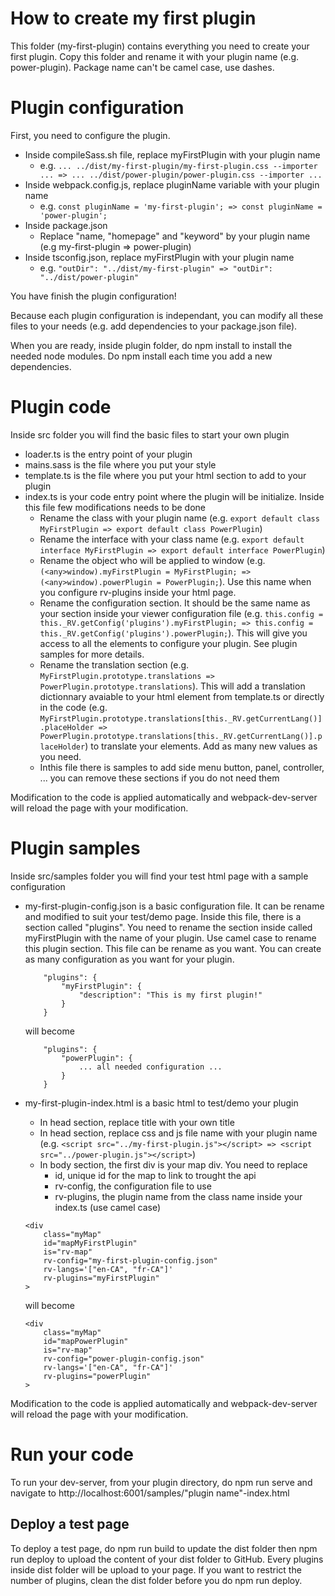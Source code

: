 # How to create my first plugin
This folder (my-first-plugin) contains everything you need to create your first plugin. Copy this folder and rename it with your plugin name (e.g. power-plugin). Package name can't be camel case, use dashes.

# Plugin configuration
First, you need to configure the plugin.
- Inside compileSass.sh file, replace myFirstPlugin with your plugin name
    - e.g. ```... ../dist/my-first-plugin/my-first-plugin.css --importer ... => ... ../dist/power-plugin/power-plugin.css --importer ...```
- Inside webpack.config.js, replace pluginName variable with your plugin name
    - e.g. ```const pluginName = 'my-first-plugin'; => const pluginName = 'power-plugin';```
- Inside package.json
    - Replace "name, "homepage" and "keyword" by your plugin name (e.g my-first-plugin => power-plugin)
- Inside tsconfig.json, replace myFirstPlugin with your plugin name
    - e.g. ```"outDir": "../dist/my-first-plugin" => "outDir": "../dist/power-plugin"```

You have finish the plugin configuration!

Because each plugin configuration is independant, you can modify all these files to your needs (e.g. add dependencies to your package.json file).

When you are ready, inside plugin folder, do npm install to install the needed node modules. Do npm install each time you add a new dependencies.

# Plugin code
Inside src folder you will find the basic files to start your own plugin
- loader.ts is the entry point of your plugin
- mains.sass is the file where you put your style
- template.ts is the file where you put your html section to add to your plugin
- index.ts is your code entry point where the plugin will be initialize. Inside this file few modifications needs to be done
    - Rename the class with your plugin name (e.g. ```export default class MyFirstPlugin => export default class PowerPlugin```)
    - Rename the interface with your class name (e.g. ```export default interface MyFirstPlugin => export default interface PowerPlugin```)
    - Rename the object who will be applied to window (e.g. ```(<any>window).myFirstPlugin = MyFirstPlugin; => (<any>window).powerPlugin = PowerPlugin;```). Use this name when you configure rv-plugins inside your html page.
    - Rename the configuration section. It should be the same name as your section inside your viewer configuration file (e.g. ```this.config = this._RV.getConfig('plugins').myFirstPlugin; => this.config = this._RV.getConfig('plugins').powerPlugin;```). This will give you access to all the elements to configure your plugin. See plugin samples for more details.
    - Rename the translation section (e.g. ```MyFirstPlugin.prototype.translations => PowerPlugin.prototype.translations```). This will add a translation dictionnary avaiable to your html element from template.ts or directly in the code (e.g. ```MyFirstPlugin.prototype.translations[this._RV.getCurrentLang()].placeHolder => PowerPlugin.prototype.translations[this._RV.getCurrentLang()].placeHolder```) to translate your elements. Add as many new values as you need.
    - Inthis file there is samples to add side menu button, panel, controller, ... you can remove these sections if you do not need them

Modification to the code is applied automatically and webpack-dev-server will reload the page with your modification.

# Plugin samples
Inside src/samples folder you will find your test html page with a sample configuration
- my-first-plugin-config.json is a basic configuration file. It can be rename and modified to suit your test/demo page. Inside this file, there is a section called "plugins". You need to rename the section inside called myFirstPlugin with the name of your plugin. Use camel case to rename this plugin section. This file can be rename as you want. You can create as many configuration as you want for your plugin.

    ```
        "plugins": {
            "myFirstPlugin": {
                "description": "This is my first plugin!"
            }
        }
    ```

    will become

    ```
        "plugins": {
            "powerPlugin": {
                ... all needed configuration ...
            }
        }
    ```

- my-first-plugin-index.html is a basic html to test/demo your plugin
    - In head section, replace title with your own title
    - In head section, replace css and js file name with your plugin name (e.g. ```<script src="../my-first-plugin.js"></script> => <script src="../power-plugin.js"></script>```)
    - In body section, the first div is your map div. You need to replace
        - id, unique id for the map to link to trought the api
        - rv-config, the configuration file to use
        - rv-plugins, the plugin name from the class name inside your index.ts (use camel case)

    ```
    <div
        class="myMap"
        id="mapMyFirstPlugin"
        is="rv-map"
        rv-config="my-first-plugin-config.json"
        rv-langs='["en-CA", "fr-CA"]'
        rv-plugins="myFirstPlugin"
    >
    ```

    will become

    ```
    <div
        class="myMap"
        id="mapPowerPlugin"
        is="rv-map"
        rv-config="power-plugin-config.json"
        rv-langs='["en-CA", "fr-CA"]'
        rv-plugins="powerPlugin"
    >
    ```

Modification to the code is applied automatically and webpack-dev-server will reload the page with your modification.

# Run your code
To run your dev-server, from your plugin directory, do npm run serve and navigate to http://localhost:6001/samples/"plugin name"-index.html

## Deploy a test page
To deploy a test page, do npm run build to update the dist folder then npm run deploy to upload the content of your dist folder to GitHub. Every plugins inside dist folder will be upload to your page. If you want to restrict the number of plugins, clean the dist folder before you do npm run deploy.